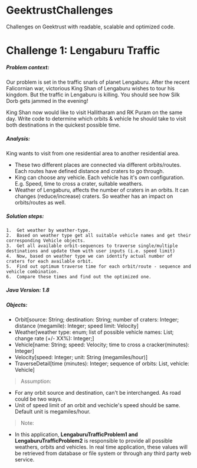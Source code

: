 # GeektrustChallenges
Challenges on Geektrust with readable, scalable and optimized code.

# Challenge 1: Lengaburu Traffic

##### Problem context: 
Our problem is set in the traffic snarls of planet Lengaburu. After the recent Falicornian war, victorious King Shan of Lengaburu wishes to tour his kingdom. But the traffic in Lengaburu is killing. You should see how Silk Dorb gets jammed in the evening!

King Shan now would like to visit Hallitharam and RK Puram on the same day. Write code to determine which orbits
& vehicle he should take to visit both destinations in the quickest possible time.

##### Analysis:
King wants to visit from one residential area to another residential area.
 *	These two different places are connected via different orbits/routes. Each routes have defined distance and craters to go through.
 *	King can choose any vehicle. Each vehicle has it's own configuration. E.g. Speed, time to cross a crater, suitable weathers.
 *	Weather of Lengaburu, affects the number of craters in an orbits. It can changes (reduce/increase) craters. So weather has an impact on orbits/routes as well.
	
##### Solution steps:
	1.	Get weather by weather-type.
	2. 	Based on weather type get all suitable vehicle names and get their corresponding Vehicle objects.
	3. 	Get all available orbit-sequences to traverse single/multiple destinations and update them with user inputs (i.e. speed limit)
	4.	Now, based on weather type we can identify actual number of craters for each available orbit.
	5.	Find out optimum traverse time for each orbit/route - sequence and vehicle combination.
	6.	Compare these times and find out the optimized one.

##### Java Version: 1.8

##### Objects:

 *  Orbit[source: String; destination: String; number of craters: Integer; distance (megamile): Integer; speed limit: Velocity]
 *  Weather[weather type: enum; list of possible vehicle names: List<String>; change rate (+/- XX%): Integer;]
 *  Vehicle[name: String; speed: Velocity; time to cross a cracker(minutes): Integer]
 * 	Velocity[speed: Integer; unit: String (megamiles/hour)]
 *  TraverseDetail[time (minutes): Integer; sequence of orbits: List<Orbit>, vehicle: Vehicle] 
 
> Assumption: 

 *	For any orbit source and destination, can't be interchanged. As road could be two ways. 
 *  Unit of speed limit of an orbit and vechicle's speed should be same. Default unit is megamiles/hour.

> Note: 

 *	In this application, **LengaburuTrafficProblem1 and LengaburuTrafficProblem2** is responsible to provide all possible weathers, orbits and vehicles. In real time application, these values will be retrieved from database or file system or through any third party web service.
 